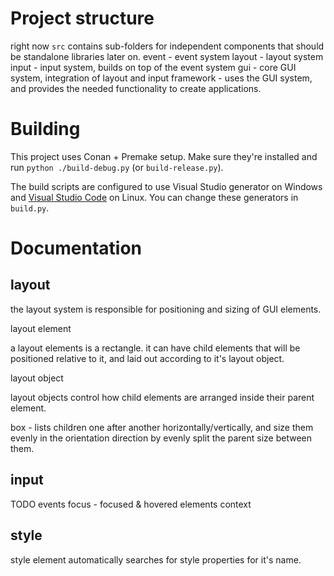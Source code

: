 # Project structure

right now `src` contains sub-folders for independent components that should be standalone libraries later on.
event - event system
layout - layout system
input - input system, builds on top of the event system
gui - core GUI system, integration of layout and input
framework - uses the GUI system, and provides the needed functionality to create applications.


# Building

This project uses Conan + Premake setup.
Make sure they're installed and run `python ./build-debug.py` (or `build-release.py`).

The build scripts are configured to use Visual Studio generator on Windows and [Visual Studio Code](https://github.com/Enhex/premake-vscode) on Linux.
You can change these generators in `build.py`.


# Documentation

## layout

the layout system is responsible for positioning and sizing of GUI elements. 

layout element

a layout elements is a rectangle. it can have child elements that will be positioned relative to it, and laid out according to it's layout object. 

layout object

layout objects control how child elements are arranged inside their parent element.

box - lists children one after another horizontally/vertically, and size them evenly in the orientation direction by evenly split the parent size between them.


## input

TODO
events
focus - focused & hovered elements
context


## style

style element automatically searches for style properties for it's name. 
